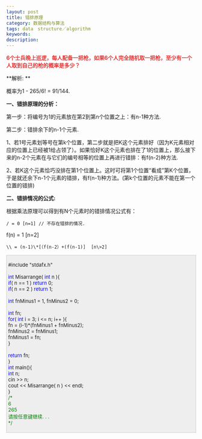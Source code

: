```yaml
---
layout: post
title: 错排原理
category: 数据结构与算法
tags: data　structure／algorithm
keywords: 
description: 
---
```


 

**<span
style="color:#e53333;">6个士兵晚上巡逻，每人配备一把枪，如果6个人完全随机取一把枪，至少有一个人取到自己的枪的概率是多少？</span>**

**解析: **

概率为1 - 265/6! = 91/144.

**一、错排原理的分析：**

 

第一步：将编号为1的元素放在第2到第n个位置之上：有n-1种方法.

 

第二步：错排余下的n-1个元素.

 

1、若1号元素划等号在第k个位置，第二步就是把K这个元素排好（因为K元素相对应的位置上已经被1给占领了）。如果恰好K这个元素也排在了1的位置上，那么接下来的n-2个元素在与它们的编号相等的位置上再进行错排：有f(n-2)种方法.

2、若K这个元素恰巧没排在第1个位置上。这时可将第1个位置“看成”第K个位置，于是就还余下n-1个元素的错排，有f(n-1)种方法。(第k个位置的元素不能在第一个位置的错排)

**二、错排情况的公式:** 

根据乘法原理可以得到有N个元素时的错排情况公式有：

    / = 0 [n=1] // 不存在错排的情况.

f(n)  = 1 [n=2]

    \\ = (n-1)\*[（f(n-2）+(f(n-1)]  [n\>2]

 

<div
style="border-right:#cccccc 1px solid;padding-right:5px;border-top:#cccccc 1px solid;padding-left:4px;font-size:13px;padding-bottom:4px;border-left:#cccccc 1px solid;width:98%;word-break:break-all;padding-top:4px;border-bottom:#cccccc 1px solid;background-color:#eeeeee;">

\#include "stdafx.h"\
\
 <span style="color:#0000ff;">int</span> Misarrange( <span
style="color:#0000ff;">int</span> n ){\
     <span style="color:#0000ff;">if</span>( n == 1 ) <span
style="color:#0000ff;">return</span> 0;\
     <span style="color:#0000ff;">if</span>( n == 2 ) <span
style="color:#0000ff;">return</span> 1;\
\
     <span
style="color:#0000ff;">int</span> fnMinus1 = 1, fnMinus2 = 0;\
\
     <span style="color:#0000ff;">int</span> fn;\
     <span style="color:#0000ff;">for</span>( <span
style="color:#0000ff;">int</span> i = 3; i \<= n; i++ ){\
         fn = (i-1)\*(fnMinus1 + fnMinus2);\
         fnMinus2 = fnMinus1;\
         fnMinus1 = fn;\
     }\
\
     <span style="color:#0000ff;">return</span> fn;\
 }\
 <span style="color:#0000ff;">int</span> main(){\
     <span style="color:#0000ff;">int</span> n;\
     cin \>\> n;\
     cout \<\< Misarrange( n ) \<\< endl;\
 }\
 <span style="color:#008000;">/\*</span><span style="color:#008000;">\
 6\
 265\
 请按任意键继续. . .\
 </span><span style="color:#008000;">\*/</span>

</div>

 









